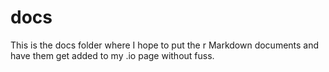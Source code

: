 # docs
This is the docs folder where I hope to put the r Markdown documents and have them get added to my .io page without fuss.
